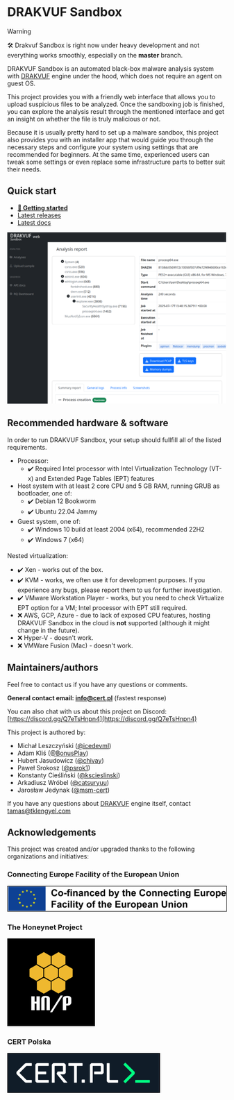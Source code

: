 # DRAKVUF Sandbox

> [!WARNING]  
> 🛠️ Drakvuf Sandbox is right now under heavy development and not everything works smoothly, especially on the **master** branch.

DRAKVUF Sandbox is an automated black-box malware analysis system with [DRAKVUF](https://drakvuf.com/) engine under the hood, which does not require an agent on guest OS.

This project provides you with a friendly web interface that allows you to upload suspicious files to be analyzed. Once the sandboxing job is finished, you can explore the analysis result through the mentioned interface and get an insight on whether the file is truly malicious or not.

Because it is usually pretty hard to set up a malware sandbox, this project also provides you with an installer app that would guide you through the necessary steps and configure your system using settings that are recommended for beginners. At the same time, experienced users can tweak some settings or even replace some infrastructure parts to better suit their needs.

## Quick start
* **[👋 Getting started](https://drakvuf-sandbox.readthedocs.io/en/latest/usage/getting_started.html)**
* [Latest releases](https://github.com/CERT-Polska/drakvuf-sandbox/releases)
* [Latest docs](https://drakvuf-sandbox.readthedocs.io/en/latest/)

![DRAKVUF Sandbox - Analysis view](.github/screenshots/sandbox.png)

## Recommended hardware & software

In order to run DRAKVUF Sandbox, your setup should fullfill all of the listed requirements.

* Processor:
  * ✔️ Required Intel processor with Intel Virtualization Technology (VT-x) and Extended Page Tables (EPT) features
* Host system with at least 2 core CPU and 5 GB RAM, running GRUB as bootloader, one of:
  * ✔️ Debian 12 Bookworm
  * ✔️ Ubuntu 22.04 Jammy
* Guest system, one of:
  * ✔️ Windows 10 build at least 2004 (x64), recommended 22H2
  * ✔️ Windows 7 (x64)

Nested virtualization:

* ✔️ Xen - works out of the box.
* ✔️ KVM - works, we often use it for development purposes. If you experience any bugs, please report them to us for further investigation.
* ✔️ VMware Workstation Player - works, but you need to check Virtualize EPT option for a VM; Intel processor with EPT still required.
* ❌ AWS, GCP, Azure - due to lack of exposed CPU features, hosting DRAKVUF Sandbox in the cloud is **not** supported (although it might change in the future).
* ❌ Hyper-V - doesn't work.
* ❌ VMWare Fusion (Mac) - doesn't work.

## Maintainers/authors

Feel free to contact us if you have any questions or comments.

**General contact email: info@cert.pl** (fastest response)

You can also chat with us about this project on Discord: [https://discord.gg/Q7eTsHnpn4](https://discord.gg/Q7eTsHnpn4)

This project is authored by:

* Michał Leszczyński ([@icedevml](https://github.com/icedevml))
* Adam Kliś ([@BonusPlay](https://github.com/BonusPlay))
* Hubert Jasudowicz ([@chivay](https://github.com/chivay))
* Paweł Srokosz ([@psrok1](https://github.com/psrok1))
* Konstanty Cieśliński ([@kscieslinski](https://github.com/kscieslinski))
* Arkadiusz Wróbel ([@catsuryuu](https://github.com/catsuryuu))
* Jarosław Jedynak ([@msm-cert](https://github.com/msm-cert))

If you have any questions about [DRAKVUF](https://drakvuf.com/) engine itself, contact tamas@tklengyel.com

## Acknowledgements

This project was created and/or upgraded thanks to the following organizations and initiatives:

### Connecting Europe Facility of the European Union

<a href="https://ec.europa.eu/inea/en/connecting-europe-facility"> <img style="border: 0.2px solid black" src=".github/screenshots/cef.png" alt="Co-financed by the Connecting Europe Facility of the European Union"> </a>

### The Honeynet Project

<a href="https://honeynet.org"> <img style="border: 0.2px solid black" src=".github/screenshots/honeynet.png" alt="Contributed by The Honeynet Project"> </a>

### CERT Polska

<a href="https://cert.pl"> <img style="border: 0.2px solid black" src=".github/screenshots/cert.png" alt="Maintained by CERT Polska"> </a>
